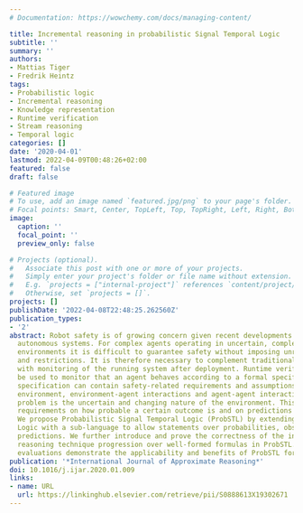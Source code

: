 ```yaml
---
# Documentation: https://wowchemy.com/docs/managing-content/

title: Incremental reasoning in probabilistic Signal Temporal Logic
subtitle: ''
summary: ''
authors:
- Mattias Tiger
- Fredrik Heintz
tags:
- Probabilistic logic
- Incremental reasoning
- Knowledge representation
- Runtime verification
- Stream reasoning
- Temporal logic
categories: []
date: '2020-04-01'
lastmod: 2022-04-09T00:48:26+02:00
featured: false
draft: false

# Featured image
# To use, add an image named `featured.jpg/png` to your page's folder.
# Focal points: Smart, Center, TopLeft, Top, TopRight, Left, Right, BottomLeft, Bottom, BottomRight.
image:
  caption: ''
  focal_point: ''
  preview_only: false

# Projects (optional).
#   Associate this post with one or more of your projects.
#   Simply enter your project's folder or file name without extension.
#   E.g. `projects = ["internal-project"]` references `content/project/deep-learning/index.md`.
#   Otherwise, set `projects = []`.
projects: []
publishDate: '2022-04-08T22:48:25.262560Z'
publication_types:
- '2'
abstract: Robot safety is of growing concern given recent developments in intelligent
  autonomous systems. For complex agents operating in uncertain, complex and rapidly-changing
  environments it is difficult to guarantee safety without imposing unrealistic assumptions
  and restrictions. It is therefore necessary to complement traditional formal verification
  with monitoring of the running system after deployment. Runtime verification can
  be used to monitor that an agent behaves according to a formal specification. The
  specification can contain safety-related requirements and assumptions about the
  environment, environment-agent interactions and agent-agent interactions. A key
  problem is the uncertain and changing nature of the environment. This necessitates
  requirements on how probable a certain outcome is and on predictions of future states.
  We propose Probabilistic Signal Temporal Logic (ProbSTL) by extending Signal Temporal
  Logic with a sub-language to allow statements over probabilities, observations and
  predictions. We further introduce and prove the correctness of the incremental stream
  reasoning technique progression over well-formed formulas in ProbSTL. Experimental
  evaluations demonstrate the applicability and benefits of ProbSTL for robot safety.
publication: '*International Journal of Approximate Reasoning*'
doi: 10.1016/j.ijar.2020.01.009
links:
- name: URL
  url: https://linkinghub.elsevier.com/retrieve/pii/S0888613X19302671
---
```

